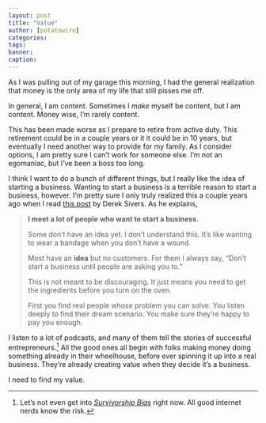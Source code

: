 ```yaml
---
layout: post
title: "Value"
author: [potatowire]
categories: 
tags: 
banner: 
caption:
---
```


As I was pulling out of my garage this morning, I had the general realization that money is the only area of my life that still pisses me off.

In general, I am content. Sometimes I *make* myself be content, but I am content. Money wise, I’m rarely content.

This has been made worse as I prepare to retire from active duty. This retirement could be in a couple years or it it could be in 10 years, but eventually I need another way to provide for my family. As I consider options, I am pretty sure I can’t work for someone else. I’m not an egomaniac, but I’ve been a boss too long.

I think I want to do a bunch of different things, but I really like the idea of starting a business. Wanting to start a business is a terrible reason to start a business, however. I’m pretty sure I only truly realized this a couple years ago when I read [this post][1] by Derek Sivers. As he explains,

> **I meet a lot of people who want to start a business.**
> 
> Some don’t have an idea yet. I don’t understand this. It’s like wanting to wear a bandage when you don’t have a wound.
> 
> Most have an **idea** but no customers. For them I always say, “Don’t start a business until people are asking you to.”
> 
> This is not meant to be discouraging. It just means you need to get the ingredients before you turn on the oven.
> 
> First you find real people whose problem you can solve. You listen deeply to find their dream scenario. You make sure they’re happy to pay you enough.

I listen to a lot of podcasts, and many of them tell the stories of successful entrepreneurs.[^1] All the good ones all begin with folks making money doing something already in their wheelhouse, before ever spinning it up into a real business. They’re already creating value when they decide it’s a business.

I need to find my value.

[^1]:	Let’s not even get into [_Survivorship Bias_][2] right now. All good internet nerds know the risk.

[1]:	https://sivers.org/asking
[2]:	https://xkcd.com/1827/